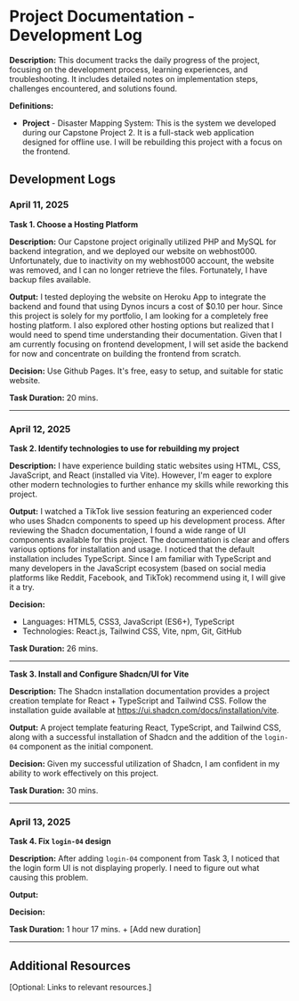 # Project Documentation - Development Log

**Description:** This document tracks the daily progress of the project, focusing on the development process, learning experiences, and troubleshooting. It includes detailed notes on implementation steps, challenges encountered, and solutions found.

**Definitions:**

- **Project** - Disaster Mapping System: This is the system we developed during our Capstone Project 2. It is a full-stack web application designed for offline use. I will be rebuilding this project with a focus on the frontend.

## Development Logs

### April 11, 2025

**Task 1. Choose a Hosting Platform**

**Description:** Our Capstone project originally utilized PHP and MySQL for backend integration, and we deployed our website on webhost000. Unfortunately, due to inactivity on my webhost000 account, the website was removed, and I can no longer retrieve the files. Fortunately, I have backup files available.

**Output:** I tested deploying the website on Heroku App to integrate the backend and found that using Dynos incurs a cost of $0.10 per hour. Since this project is solely for my portfolio, I am looking for a completely free hosting platform. I also explored other hosting options but realized that I would need to spend time understanding their documentation. Given that I am currently focusing on frontend development, I will set aside the backend for now and concentrate on building the frontend from scratch.

**Decision:** Use Github Pages. It's free, easy to setup, and suitable for static website.

**Task Duration:** 20 mins.

---

### April 12, 2025

**Task 2. Identify technologies to use for rebuilding my project**

**Description:** I have experience building static websites using HTML, CSS, JavaScript, and React (installed via Vite). However, I'm eager to explore other modern technologies to further enhance my skills while reworking this project.

**Output:** I watched a TikTok live session featuring an experienced coder who uses Shadcn components to speed up his development process. After reviewing the Shadcn documentation, I found a wide range of UI components available for this project. The documentation is clear and offers various options for installation and usage. I noticed that the default installation includes TypeScript. Since I am familiar with TypeScript and many developers in the JavaScript ecosystem (based on social media platforms like Reddit, Facebook, and TikTok) recommend using it, I will give it a try.

**Decision:**

- Languages: HTML5, CSS3, JavaScript (ES6+), TypeScript
- Technologies: React.js, Tailwind CSS, Vite, npm, Git, GitHub

**Task Duration:** 26 mins.

---

**Task 3. Install and Configure Shadcn/UI for Vite**

**Description:** The Shadcn installation documentation provides a project creation template for React + TypeScript and Tailwind CSS. Follow the installation guide available at https://ui.shadcn.com/docs/installation/vite.

**Output:** A project template featuring React, TypeScript, and Tailwind CSS, along with a successful installation of Shadcn and the addition of the `login-04` component as the initial component.

**Decision:** Given my successful utilization of Shadcn, I am confident in my ability to work effectively on this project.

**Task Duration:** 30 mins.

---

### April 13, 2025

**Task 4. Fix `login-04` design**

**Description:** After adding `login-04` component from Task 3, I noticed that the login form UI is not displaying properly. I need to figure out what causing this problem.

**Output:**

**Decision:**

**Task Duration:** 1 hour 17 mins. + [Add new duration]

---

## Additional Resources

[Optional: Links to relevant resources.]
